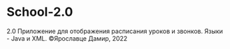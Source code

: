# School-2.0
2.0
Приложение для отображения расписания уроков и звонков. Языки - Java и XML. ©Ярославце Дамир, 2022

